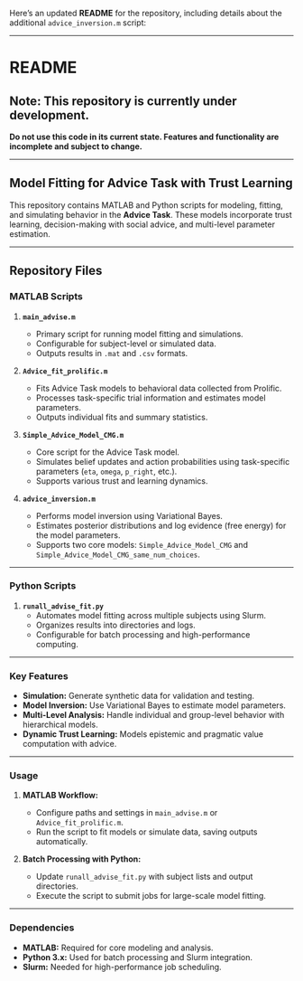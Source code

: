 Here’s an updated **README** for the repository, including details about the additional `advice_inversion.m` script:

---

# README

## **Note: This repository is currently under development.**  
**Do not use this code in its current state. Features and functionality are incomplete and subject to change.**

---

## Model Fitting for Advice Task with Trust Learning

This repository contains MATLAB and Python scripts for modeling, fitting, and simulating behavior in the **Advice Task**. These models incorporate trust learning, decision-making with social advice, and multi-level parameter estimation.

---

## Repository Files

### MATLAB Scripts

1. **`main_advise.m`**  
   - Primary script for running model fitting and simulations.  
   - Configurable for subject-level or simulated data.  
   - Outputs results in `.mat` and `.csv` formats.

2. **`Advice_fit_prolific.m`**  
   - Fits Advice Task models to behavioral data collected from Prolific.  
   - Processes task-specific trial information and estimates model parameters.  
   - Outputs individual fits and summary statistics.

3. **`Simple_Advice_Model_CMG.m`**  
   - Core script for the Advice Task model.  
   - Simulates belief updates and action probabilities using task-specific parameters (`eta`, `omega`, `p_right`, etc.).  
   - Supports various trust and learning dynamics.

4. **`advice_inversion.m`**  
   - Performs model inversion using Variational Bayes.  
   - Estimates posterior distributions and log evidence (free energy) for the model parameters.  
   - Supports two core models: `Simple_Advice_Model_CMG` and `Simple_Advice_Model_CMG_same_num_choices`.

---

### Python Scripts

1. **`runall_advise_fit.py`**  
   - Automates model fitting across multiple subjects using Slurm.  
   - Organizes results into directories and logs.  
   - Configurable for batch processing and high-performance computing.

---

### Key Features

- **Simulation:** Generate synthetic data for validation and testing.  
- **Model Inversion:** Use Variational Bayes to estimate model parameters.  
- **Multi-Level Analysis:** Handle individual and group-level behavior with hierarchical models.  
- **Dynamic Trust Learning:** Models epistemic and pragmatic value computation with advice.  

---

### Usage

1. **MATLAB Workflow:**
   - Configure paths and settings in `main_advise.m` or `Advice_fit_prolific.m`.  
   - Run the script to fit models or simulate data, saving outputs automatically.

2. **Batch Processing with Python:**
   - Update `runall_advise_fit.py` with subject lists and output directories.  
   - Execute the script to submit jobs for large-scale model fitting.

---

### Dependencies

- **MATLAB:** Required for core modeling and analysis.  
- **Python 3.x:** Used for batch processing and Slurm integration.  
- **Slurm:** Needed for high-performance job scheduling.



